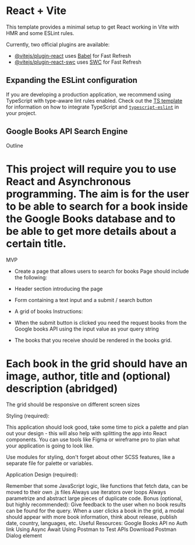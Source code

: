 # React + Vite

This template provides a minimal setup to get React working in Vite with HMR and some ESLint rules.

Currently, two official plugins are available:

- [@vitejs/plugin-react](https://github.com/vitejs/vite-plugin-react/blob/main/packages/plugin-react) uses [Babel](https://babeljs.io/) for Fast Refresh
- [@vitejs/plugin-react-swc](https://github.com/vitejs/vite-plugin-react/blob/main/packages/plugin-react-swc) uses [SWC](https://swc.rs/) for Fast Refresh

## Expanding the ESLint configuration

If you are developing a production application, we recommend using TypeScript with type-aware lint rules enabled. Check out the [TS template](https://github.com/vitejs/vite/tree/main/packages/create-vite/template-react-ts) for information on how to integrate TypeScript and [`typescript-eslint`](https://typescript-eslint.io) in your project.

## Google Books API Search Engine

Outline

# This project will require you to use React and Asynchronous programming. The aim is for the user to be able to search for a book inside the Google Books database and to be able to get more details about a certain title.

MVP

- Create a page that allows users to search for books Page should include the following:

- Header section introducing the page

- Form containing a text input and a submit / search button

- A grid of books Instructions:

- When the submit button is clicked you need the request books from the Google books API using the input value as your query string

- The books that you receive should be rendered in the books grid.

# Each book in the grid should have an image, author, title and (optional) description (abridged)

The grid should be responsive on different screen sizes

Styling (required):

This application should look good, take some time to pick a palette and plan out your design - this will also help with splitting the app into React components. You can use tools like Figma or wireframe pro to plan what your application is going to look like.

Use modules for styling, don't forget about other SCSS features, like a separate file for palette or variables.

Application Design (required):

Remember that some JavaScript logic, like functions that fetch data, can be moved to their own .js files
Always use iterators over loops
Always parametrize and abstract large pieces of duplicate code.
Bonus (optional, but highly recommended):
Give feedback to the user when no book results can be found for the query.
When a user clicks a book in the grid, a modal should appear with more book information, think about release, publish date, country, languages, etc.
Useful Resources:
Google Books API no Auth link
Using Async Await
Using Postman to Test APIs
Download Postman
Dialog element
